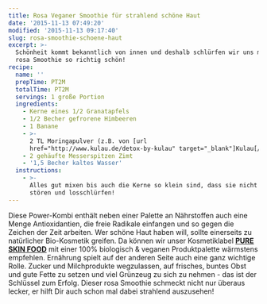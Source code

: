 ```yaml
---
title: Rosa Veganer Smoothie für strahlend schöne Haut
date: '2015-11-13 07:49:20'
modified: '2015-11-13 09:17:40'
slug: rosa-smoothie-schoene-haut
excerpt: >-
  Schönheit kommt bekanntlich von innen und deshalb schlürfen wir uns mit diesem
  rosa Smoothie so richtig schön!
recipe:
  name: ''
  prepTime: PT2M
  totalTime: PT2M
  servings: 1 große Portion
  ingredients:
    - Kerne eines 1/2 Granatapfels
    - 1/2 Becher gefrorene Himbeeren
    - 1 Banane
    - >-
      2 TL Moringapulver (z.B. von [url
      href="http://www.kulau.de/detox-by-kulau" target="_blank"]Kulau[/url])
    - 2 gehäufte Messerspitzen Zimt
    - '1,5 Becher kaltes Wasser'
  instructions:
    - >-
      Alles gut mixen bis auch die Kerne so klein sind, dass sie nicht mehr
      stören und losschlürfen!
---
```


Diese Power-Kombi enthält neben einer Palette an Nährstoffen auch eine Menge Antioxidantien, die freie Radikale einfangen und so gegen die Zeichen der Zeit arbeiten. Wer schöne Haut haben will, sollte einerseits zu natürlicher Bio-Kosmetik greifen. Da können wir unser Kosmetiklabel **[PURE SKIN FOOD](http://www.pureskinfood.de/)** mit einer 100% biologisch & veganen Produktpalette wärmstens empfehlen. Ernährung spielt auf der anderen Seite auch eine ganz wichtige Rolle. Zucker und Milchprodukte wegzulassen, auf frisches, buntes Obst und gute Fette zu setzen und viel Grünzeug zu sich zu nehmen - das ist der Schlüssel zum Erfolg. Dieser rosa Smoothie schmeckt nicht nur überaus lecker, er hilft Dir auch schon mal dabei strahlend auszusehen!
